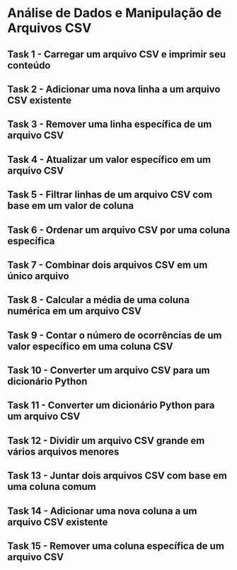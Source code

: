 #  Análise de Dados e Manipulação de Arquivos CSV

## Task 1 - Carregar um arquivo CSV e imprimir seu conteúdo
## Task 2 - Adicionar uma nova linha a um arquivo CSV existente
## Task 3 - Remover uma linha específica de um arquivo CSV
## Task 4 - Atualizar um valor específico em um arquivo CSV
## Task 5 - Filtrar linhas de um arquivo CSV com base em um valor de coluna
## Task 6 - Ordenar um arquivo CSV por uma coluna específica
## Task 7 - Combinar dois arquivos CSV em um único arquivo
## Task 8 - Calcular a média de uma coluna numérica em um arquivo CSV
## Task 9 - Contar o número de ocorrências de um valor específico em uma coluna CSV
## Task 10 - Converter um arquivo CSV para um dicionário Python
## Task 11 - Converter um dicionário Python para um arquivo CSV
## Task 12 - Dividir um arquivo CSV grande em vários arquivos menores
## Task 13 - Juntar dois arquivos CSV com base em uma coluna comum
## Task 14 - Adicionar uma nova coluna a um arquivo CSV existente
## Task 15 - Remover uma coluna específica de um arquivo CSV
